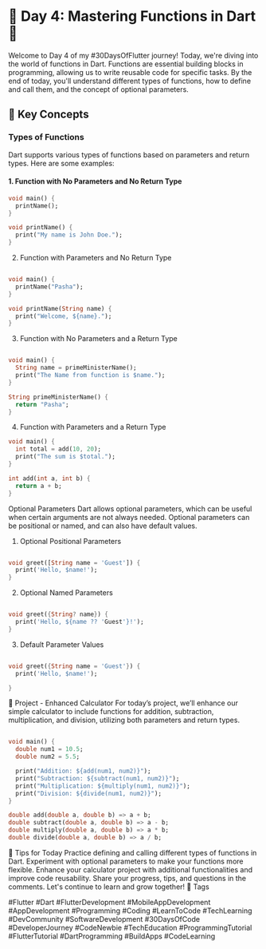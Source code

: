 # 🚀 Day 4: Mastering Functions in Dart 🚀

Welcome to Day 4 of my #30DaysOfFlutter journey! Today, we're diving into the world of functions in Dart. Functions are essential building blocks in programming, allowing us to write reusable code for specific tasks. By the end of today, you'll understand different types of functions, how to define and call them, and the concept of optional parameters.



## 📝 Key Concepts

### Types of Functions
Dart supports various types of functions based on parameters and return types. Here are some examples:

#### 1. Function with No Parameters and No Return Type
```dart
void main() {
  printName();
}

void printName() {
  print("My name is John Doe.");
}
```
2. Function with Parameters and No Return Type
```dart

void main() {
  printName("Pasha");
}

void printName(String name) {
  print("Welcome, ${name}.");
}
```

3. Function with No Parameters and a Return Type
```dart

void main() {
  String name = primeMinisterName();
  print("The Name from function is $name.");
}

String primeMinisterName() {
  return "Pasha";
}

```
4. Function with Parameters and a Return Type
```dart
void main() {
  int total = add(10, 20);
  print("The sum is $total.");
}

int add(int a, int b) {
  return a + b;
}
```

Optional Parameters
Dart allows optional parameters, which can be useful when certain arguments are not always needed. Optional parameters can be positional or named, and can also have default values.

1. Optional Positional Parameters
```dart

void greet([String name = 'Guest']) {
  print('Hello, $name!');
}

```
2. Optional Named Parameters
```dart

void greet({String? name}) {
  print('Hello, ${name ?? 'Guest'}!');
}
```
3. Default Parameter Values
```dart

void greet({String name = 'Guest'}) {
  print('Hello, $name!');

}
```
🎯 Project - Enhanced Calculator
For today’s project, we’ll enhance our simple calculator to include functions for addition, subtraction, multiplication, and division, utilizing both parameters and return types.

```dart

void main() {
  double num1 = 10.5;
  double num2 = 5.5;

  print("Addition: ${add(num1, num2)}");
  print("Subtraction: ${subtract(num1, num2)}");
  print("Multiplication: ${multiply(num1, num2)}");
  print("Division: ${divide(num1, num2)}");
}

double add(double a, double b) => a + b;
double subtract(double a, double b) => a - b;
double multiply(double a, double b) => a * b;
double divide(double a, double b) => a / b;
```

🌟 Tips for Today
Practice defining and calling different types of functions in Dart.
Experiment with optional parameters to make your functions more flexible.
Enhance your calculator project with additional functionalities and improve code reusability.
Share your progress, tips, and questions in the comments. Let's continue to learn and grow together! 💪
Tags

#Flutter #Dart #FlutterDevelopment #MobileAppDevelopment #AppDevelopment #Programming #Coding #LearnToCode #TechLearning #DevCommunity #SoftwareDevelopment #30DaysOfCode #DeveloperJourney #CodeNewbie #TechEducation #ProgrammingTutorial #FlutterTutorial #DartProgramming #BuildApps #CodeLearning
